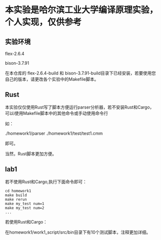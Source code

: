 # 本实验是哈尔滨工业大学编译原理实验，个人实现，仅供参考

## 实验环境
flex-2.6.4

bison-3.7.91

在本仓库的 flex-2.6.4-build 和 bison-3.7.91-build目录下已经安装，若要使用您自己的版本，请更改各个实验中的Makefile脚本。

## Rust
本实验仅仅使用Rust写了脚本方便运行parser分析器，若不安装Rust和Cargo，可以i使用Makefile脚本中的其他命令或手动使用命令行

如：

./homework1/parser ./homework1/test/test1.cmm

即可。

当然，Rust脚本更加方便。

## lab1
若不使用Rust和Cargo,执行下面命令即可：
```
cd homework1
make build
make rerun
make my_test num=1
make my_test num=2
...

```
若使用Rust和Cargo：

在homework1/work1_script/src/bin目录下有10个测试脚本，注释更加详细。
